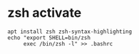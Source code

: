 # zsh activate
```
apt install zsh zsh-syntax-highlighting
echo "export SHELL=bin/zsh
     exec /bin/zsh -l" >> .bashrc
```
